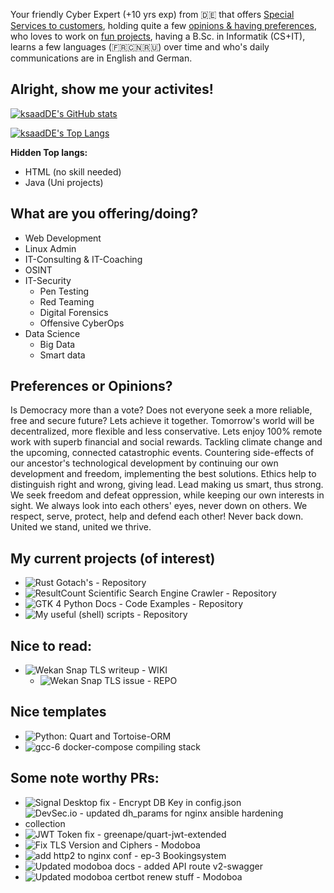 Your friendly Cyber Expert (+10 yrs exp) from 🇩🇪 that offers [Special Services to customers](#what-are-you-offeringdoing), holding quite a few [opinions & having preferences](#any-preferences-or-opinions), who loves to work on [fun projects](#my-current-projects-of-interest), having a B.Sc. in Informatik (CS+IT), learns a few languages (🇫🇷🇨🇳🇷🇺) over time and who's daily communications are in English and German. 

## Alright, show me your activites!
[![ksaadDE's GitHub stats](https://github-readme-stats.vercel.app/api?username=ksaadDE&&count_private=true&show_icons=true&theme=highcontrast)](https://github.com/anuraghazra/github-readme-stats)

[![ksaadDE's Top Langs](https://github-readme-stats.vercel.app/api/top-langs/?username=ksaadDE&layout=pie&&hide_progress=true&hide=html,swift,kotlin,java&langs_count=10&theme=highcontrast)](https://github.com/anuraghazra/github-readme-stats) 

**Hidden Top langs:**
- HTML (no skill needed)
- Java (Uni projects)

## What are you offering/doing?
* Web Development
* Linux Admin
* IT-Consulting & IT-Coaching
* OSINT
* IT-Security
  * Pen Testing
  * Red Teaming
  * Digital Forensics
  * Offensive CyberOps
* Data Science
  * Big Data
  * Smart data

## Preferences or Opinions?
Is Democracy more than a vote? Does not everyone seek a more reliable, free and secure future? Lets achieve it together. Tomorrow's world will be decentralized, more flexible and less conservative. Lets enjoy 100% remote work with superb financial and social rewards. Tackling climate change and the upcoming, connected catastrophic events. Countering side-effects of our ancestor's technological development by continuing our own development and freedom, implementing the best solutions. Ethics help to distinguish right and wrong, giving lead. Lead making us smart, thus strong. We seek freedom and defeat oppression, while keeping our own interests in sight. We always look into each others' eyes, never down on others. We respect, serve, protect, help and defend each other! Never back down. United we stand, united we thrive.

## My current projects (of interest)
- ![Rust Gotach's - Repository](../../../rustgotchas)
- ![ResultCount Scientific Search Engine Crawler - Repository](../../../resultcount_scientific_search_crawler)
- ![GTK 4 Python Docs - Code Examples - Repository](../../../GTK4PythonExamples)
- ![My useful (shell) scripts - Repository](https://github.com/ksaadDE/usefullshellscripts)

## Nice to read:
- ![Wekan Snap TLS writeup - WIKI](https://github.com/wekan/wekan/wiki/Local-self-signed-TLS)
  - ![Wekan Snap TLS issue - REPO](https://github.com/wekan/wekan-snap/issues/167)

## Nice templates
- ![Python: Quart and Tortoise-ORM](https://github.com/saaditDE/TestTortoiseQuartApp)
- ![gcc-6 docker-compose compiling stack](https://github.com/saaditDE/gcc6-docker)

## Some note worthy PRs:
- ![Signal Desktop fix - Encrypt DB Key in config.json](https://github.com/signalapp/Signal-Desktop/pull/5465)
- ![DevSec.io - updated dh_params for nginx ansible hardening collection](https://github.com/dev-sec/ansible-collection-hardening/pull/501)
- ![JWT Token fix - greenape/quart-jwt-extended](https://github.com/greenape/quart-jwt-extended/pull/4)
- ![Fix TLS Version and Ciphers - Modoboa](https://github.com/modoboa/modoboa-installer/pull/414)
- ![add http2 to nginx conf - ep-3 Bookingsystem](https://github.com/tkrebs/ep3-bs/pull/510/commits/e4ffdaaa309b162575996de79d5a91e438bba25a)
- ![Updated modoboa docs - added API route v2-swagger](https://github.com/modoboa/modoboa/pull/2538)
- ![Updated modoboa certbot renew stuff - Modoboa](https://github.com/modoboa/modoboa-installer/pull/420)
